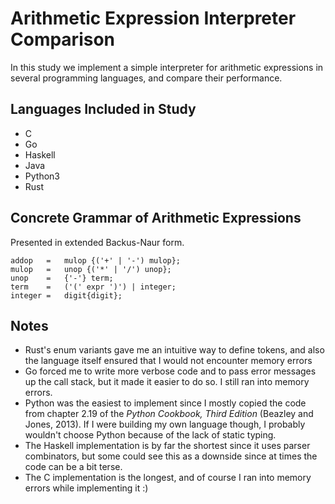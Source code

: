 # Arithmetic Expression Interpreter Comparison
In this study we implement a simple interpreter for arithmetic expressions in several programming languages, and compare their performance.

## Languages Included in Study
- C
- Go
- Haskell
- Java
- Python3
- Rust

## Concrete Grammar of Arithmetic Expressions
Presented in extended Backus-Naur form.

```
addop   =   mulop {('+' | '-') mulop};
mulop   =   unop {('*' | '/') unop};
unop    =   {'-'} term;
term    =   ('(' expr ')') | integer;
integer =   digit{digit};
```

## Notes
- Rust's enum variants gave me an intuitive way to define tokens, and also the language itself ensured that I would not encounter memory errors
- Go forced me to write more verbose code and to pass error messages up the call stack, but it made it easier to do so.
I still ran into memory errors.
- Python was the easiest to implement since I mostly copied the code from chapter 2.19 of the *Python Cookbook, Third Edition* (Beazley and Jones, 2013).
If I were building my own language though, I probably wouldn't choose Python because of the lack of static typing.
- The Haskell implementation is by far the shortest since it uses parser combinators, but some could see this as a downside since at times the code can be a bit terse.
- The C implementation is the longest, and of course I ran into memory errors while implementing it :)